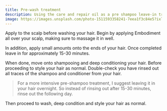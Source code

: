 ```yaml
---
title: Pre-wash treatment
description: Using the care and repair oil as a pre shampoo leave-in treatment
image: https://images.unsplash.com/photo-1511593358241-7eea1f3c84e5?ixlib=rb-1.2.1&ixid=eyJhcHBfaWQiOjEyMDd9&auto=format&fit=crop&w=1000&q=80
---
```


Apply to the scalp before washing your hair. Begin by applying Embodiment all over your scalp, making sure to massage it in well.

In addition, apply small amounts onto the ends of your hair. Once completed leave in for approximately 15-30 minutes.

When done, move onto shampooing and deep conditioning your hair. Before proceeding to style your hair as normal. Double-check you have rinsed out all traces of the shampoo and conditioner from your hair.

> For a more intensive pre-shampoo treatment, I suggest leaving it in your hair overnight. So instead of rinsing out after 15-30 minutes, rinse out the following day.

Then proceed to wash, deep condition and style your hair as normal.
